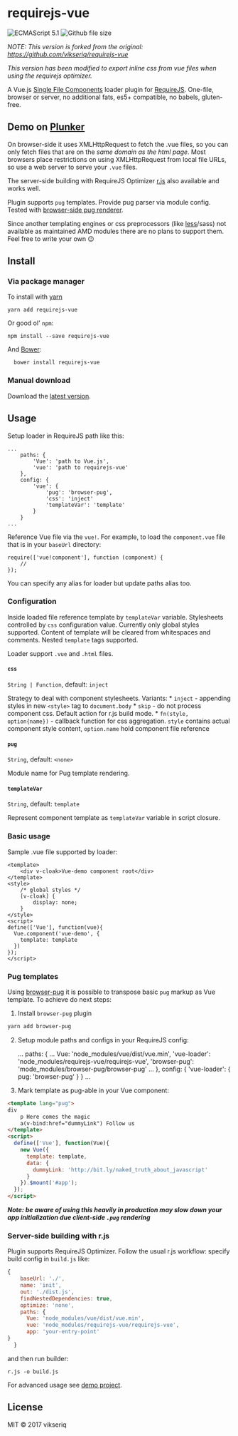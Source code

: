 # requirejs-vue

![ECMAScript 5.1](https://img.shields.io/badge/es-5-brightgreen.svg)
![Github file size](https://img.shields.io/github/size/vikseriq/requirejs-vue/requirejs-vue.js.svg)

_NOTE: This version is forked from the original: https://github.com/vikseriq/requirejs-vue_

_This version has been modified to export inline css from vue files when using the requirejs optimizer._

A Vue.js [Single File Components](https://vuejs.org/v2/guide/single-file-components.html) loader plugin for
[RequireJS](https://github.com/requirejs/requirejs).
One-file, browser or server, no additional fats, es5+ compatible, no babels, gluten-free.

## Demo on [Plunker](https://plnkr.co/edit/Y2cEa3)

On browser-side it uses XMLHttpRequest to fetch the .vue files, so you can only fetch files
that are on the *same domain as the html page*. Most browsers place restrictions on using
XMLHttpRequest from local file URLs, so use a web server to serve your ```.vue``` files.

The server-side building with RequireJS Optimizer [r.js](https://github.com/requirejs/r.js) also available and works well.

Plugin supports `pug` templates. Provide pug parser via module config. Tested with [browser-side pug renderer](https://github.com/vikseriq/browser-pug).

Since another templating engines or css preprocessors (like [less](https://github.com/guybedford/require-less)/sass)
not available as maintained AMD modules there are no plans to support them. Feel free to write your own 😉

## Install <a name="install"></a>

### Via package manager

To install with [yarn](https://github.com/yarnpkg/yarn)

```
yarn add requirejs-vue
```

Or good ol' ```npm```:
```
npm install --save requirejs-vue
```

And [Bower](http://bower.io/):

```
  bower install requirejs-vue
```

### Manual download

Download the [latest version](https://rawgit.com/vikseriq/requirejs-vue/master/requirejs-vue.js).

## Usage <a name="usage"></a>

Setup loader in RequireJS path like this:

    ...
        paths: {
            'Vue': 'path to Vue.js',
            'vue': 'path to requirejs-vue'
        },
        config: {
            'vue': {
                'pug': 'browser-pug',
                'css': 'inject'
                'templateVar': 'template'
            }
        }
    ...


Reference Vue file via the ```vue!```.
For example, to load the `component.vue` file that is in your ```baseUrl``` directory:

    require(['vue!component'], function (component) {
		//
    });

You can specify any alias for loader but update paths alias too.


### Configuration

Inside loaded file reference template by `templateVar` variable.
Stylesheets controlled by `css` configuration value. Currently only global styles supported.
Content of template will be cleared from whitespaces and comments. Nested `template` tags supported.

Loader support ```.vue``` and ```.html``` files.


#### `css`
`String | Function`, default: `inject`

Strategy to deal with component stylesheets. Variants:
	* `inject` - appending styles in new `<style>` tag to `document.body`
	* `skip` - do not process component css. Default action for r.js build mode.
	* `fn(style, option{name})` - callback function for css aggregation. `style` contains actual component
		style content, `option.name` hold component file reference


#### `pug`
`String`, default: `<none>`

Module name for Pug template rendering.


#### `templateVar`
`String`, default: `template`

Represent component template as `templateVar` variable in script closure.


### Basic usage
Sample .vue file supported by loader:

```vue
<template>
    <div v-cloak>Vue-demo component root</div>
</template>
<style>
    /* global styles */
    [v-cloak] {
        display: none;
    }
</style>
<script>
define(['Vue'], function(vue){
  Vue.component('vue-demo', {
    template: template
  })
});
</script>
```

### Pug templates

Using [browser-pug](https://github.com/vikseriq/browser-pug) it is possible to transpose
basic `pug` markup as Vue template. To achieve do next steps:

1. Install ```browser-pug``` plugin

```bash
yarn add browser-pug
```

2. Setup module paths and configs in your RequireJS config:

	...
		paths: {
		...
			Vue: 'node_modules/vue/dist/vue.min',
        	'vue-loader': 'node_modules/requirejs-vue/requirejs-vue',
			'browser-pug': 'mode_modules/browser-pug/browser-pug'
		...
		},
		config: {
            'vue-loader': {
                pug: 'browser-pug'
            }
        }
    ...


3. Mark template as pug-able in your Vue component:

```html
<template lang="pug">
div
	p Here comes the magic
	a(v-bind:href="dummyLink") Follow us
</template>
<script>
  define(['Vue'], function(Vue){
    new Vue({
      template: template,
      data: {
        dummyLink: 'http://bit.ly/naked_truth_about_javascript'
      }
    }).$mount('#app');
  });
</script>
```

***Note: be aware of using this heavily in production may slow down your app initialization due client-side `.pug` rendering***

### Server-side building with r.js

Plugin supports RequireJS Optimizer. Follow the usual r.js workflow: specify build config in ```build.js``` like:

```js
{
	baseUrl: './',
	name: 'init',
	out: './dist.js',
	findNestedDependencies: true,
	optimize: 'none',
	paths: {
	  Vue: 'node_modules/vue/dist/vue.min',
	  vue: 'node_modules/requirejs-vue/requirejs-vue',
	  app: 'your-entry-point'
}
  }
```

and then run builder:

```
r.js -o build.js
```

For advanced usage see [demo project](/demo/).

## License

MIT &copy; 2017 vikseriq